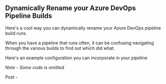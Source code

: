 ## Dynamically Rename your Azure DevOps Pipeline Builds

Here's a cool way you can dynamically rename your Azure DevOps pipeline build runs.

When you have a pipeline that runs often, it can be confusing navigating through the various builds to find out which did what.

Here's an example configuration you can incorporate in your pipeline

<em>Note - Some code is omitted</em>

Post - 